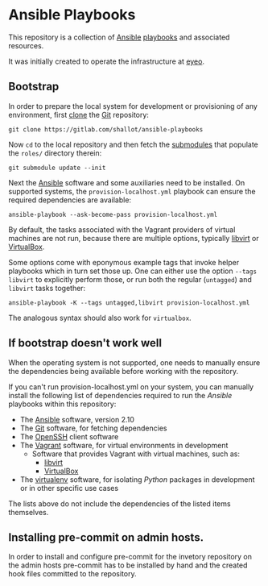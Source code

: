 # Ansible Playbooks

This repository is a collection of [Ansible][ansible] [playbooks][playbook]
and associated resources.

It was initially created to operate the infrastructure at [eyeo][eyeo].

## Bootstrap

In order to prepare the local system for development or provisioning of any
environment, first [clone][clone] the [Git][git] repository:

    git clone https://gitlab.com/shallot/ansible-playbooks

Now `cd` to the local repository and then fetch the [submodules][submodule]
that populate the `roles/` directory therein:

    git submodule update --init

Next the [Ansible][ansible] software and some auxiliaries need to be
installed. On supported systems, the `provision-localhost.yml` playbook can
ensure the required dependencies are available:

    ansible-playbook --ask-become-pass provision-localhost.yml

By default, the tasks associated with the Vagrant providers of
virtual machines are not run, because there are multiple options,
typically [libvirt][libvirt] or [VirtualBox][virtualbox].

Some options come with eponymous example tags that invoke helper playbooks
which in turn set those up. One can either use the option `--tags
libvirt` to explicitly perform those, or run both the regular
(`untagged`) and `libvirt` tasks together:

    ansible-playbook -K --tags untagged,libvirt provision-localhost.yml

The analogous syntax should also work for `virtualbox`.

## If bootstrap doesn't work well

When the operating system is not supported, one needs to manually ensure the
dependencies being available before working with the repository.

If you can't run provision-localhost.yml on your system, you can manually
install the following list of dependencies required to run the *Ansible*
playbooks within this repository:

- The [Ansible][ansible] software, version 2.10
- The [Git][git] software, for fetching dependencies
- The [OpenSSH][openssh] client software
- The [Vagrant][vagrant] software, for virtual environments in development
  - Software that provides Vagrant with virtual machines, such as:
    - [libvirt][libvirt]
    - [VirtualBox][virtualbox]
- The [virtualenv][virtualenv] software, for isolating *Python* packages
  in development or in other specific use cases

The lists above do not include the dependencies of the listed items themselves.


[ansible]:    https://docs.ansible.com/ansible/latest/index.html
[clone]:      https://git-scm.com/docs/git-clone
[eyeo]:       https://eyeo.com/
[git]:        https://git-scm.com/
[libvirt]:    https://libvirt.org/
[openssh]:    https://www.openssh.com/
[playbook]:   https://docs.ansible.com/ansible/latest/user_guide/playbooks.html
[python]:     https://www.python.org/
[submodule]:  https://git-scm.com/docs/git-submodule
[vagrant]:    https://www.vagrantup.com/
[virtualbox]: https://www.virtualbox.org/
[virtualenv]: https://virtualenv.pypa.io/

## Installing pre-commit on admin hosts.

In order to install and configure pre-commit for the invetory repository on
the admin hosts pre-commit has to be installed by hand and the created hook
files committed to the repository.
